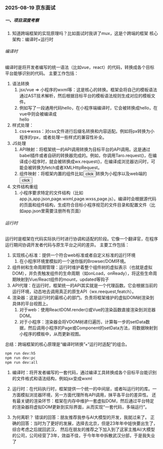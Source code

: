 ### 2025-08-19 京东面试

##### 一、项目深度考察

1. 知道跨端框架的实现原理吗？比如面试时我讲了mux，这是个跨端的框架
核心架构：编译时+运行时

###### 编译时
编译时是将开发者编写的统一语法（比如vue，react）的代码，转换成各个目标平台能够识别的代码。
主要工作包括：
1. 语法转换
    1. jsx/vue => 小程序的wxml等：这是核心的转换。框架会将自己的模板语法通过AST技术解析，然后根据目标平台的模板语法规则生成对应的模板文件。
    2. 例如写了一段通用代码<Component>hello</Component>，在小程序端编译时，它会被转换成<view>hello</view>，在vue中则会被编译成<div>hello</div>
2. 样式处理：
    1. css=>wxss：对css文件进行后缀名转换和内容适配。例如将px转换为小程序的rpx，或者处理一些样式的兼容性补全。
3. JS处理
    1. API映射：将框架统一的API调用转换为目标平台的API调用。这是通过babel插件或者自研的转换器完成的。例如，你调用Taro.request()，在编译成小程序时，就会被转换成wx.request()，在编译成浏览器访问时，可能会被转换为fetch或者XMLHttpRequest。
    2. 组件映射：将框架内置的组件比如<Button>click</Button>转换为小程序以及web端的<button>click</button>
4. 文件结构重组
    1. 小程序要求特定的文件结构（比如app.js,app.json,page.wxml,page.wxss,page.js）。编译时会根据源代码的页面和组件结构，生成符合目标小程序规范的文件目录和配置文件（比如app.json里需要注册所有页面）

###### 运行时
运行时是框架在代码实际执行时进行协调和适配的阶段。它像一个翻译官，在程序运行期间协调开发者代码与原生平台之间的差异。
主要工作包括：
1. 实现核心标准：提供一个符合web标准或者自定义标准的运行环境
    1. 在小程序环境里模拟的一个迷你版的Browser/DOM环境。
2. 组件树和生命周期管理：运行时维护着整个组件树的虚拟表示（也就是虚拟DOM），并负责触发组件的生命周期（如onLoad，onReady），将这些生命周期映射到Vue/React组件的mount，updated等钩子
3. API代理：在运行时，框架统一的API其实就是一个代理函数。它会根据当前的运行环境，动态地去调用真正的原生API（wx.reequest,featch）。
4. 渲染器：这是运行时的最核心的部门。负责将框架维护的虚拟DOM树渲染到具体的平台视图上。
    1. 对于web：使用ReactDOM.render()或Vue的渲染函数直接渲染到浏览器DOM。
    2. 对于小程序：渲染器会将VDOM树递归遍历，计算每一步的setData数据，然后调用小程序的Page或Component的setData方法，将数据映射到小程序的模板中，从而更新视图。
  
总结：跨端框架的核心原理是“编译时转换”+“运行时适配”的组合。

```bash
npm run dev:h5
npm run dev:pc
npm run dev:all
```

1. 编译时：将开发者编写的一套代码，通过编译工具转换成各个目标平台能识别的文件格式和语法结构，例如jsx变成wxml
2. 运行时：在代码执行时，框架提供一个统一的中间层，或者叫运行时的库。一方面模拟浏览器环境，另一方面代理所有API调用，抹平各平台的差异性。
还有最关键的渲染环节：框架在内存中维护一套虚拟DOM，然后通过平台特定的渲染器将虚拟DOM更新到实际界面，从而实现“一套代码，多端运行”。

2. 为何离职？
错误的回答：朋友推荐我参与AI大模型的开发，我就过来了。
正确的回答：当时为了更好的发展，选择去北京，但是23年年中娃快要出生了，综合考虑之后就回武汉，
    然后在朋友的推荐之下加入到了这家主推AI/大模型的公司，公司经营了3年，效益不佳，于今年年中拆散武汉分部，于是我失业了
